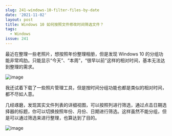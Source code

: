 ```yaml
---
slug: 241-windows-10-filter-files-by-date
date: '2021-11-02'
layout: post
title: Windows 10 如何按照文件修改时间筛选文件？
tags:
  - Windows
issue: 241
---
```


最近在整理一些老照片，想按照年份整理相册，但是发现 Windows 10 的分组功能非常鸡肋。只能显示“今天”、“本周”，“很早以前”这样的相对时间，基本无法达到整理的需求。

![image](https://github.com/greatghoul/greatghoul.github.io/assets/208966/e859e69b-af27-4375-8cab-da22aac679e8)

我还试着下载了一些照片管理工具，但是按时间分组功能也都是类似的相对时间，都不尽如人意。

几经琢磨，发现其实文件列表的详细视图，可以按照列进行筛选，通过点击日期选择器的标题，你可以切换按照年份、月份、日期进行筛选。这样虽然不能分组，但是可以通过筛选来进行整理，也算达到了目的。

![image](https://github.com/greatghoul/greatghoul.github.io/assets/208966/0df7750f-faad-49d5-bec0-ffc185a6d3d9)

